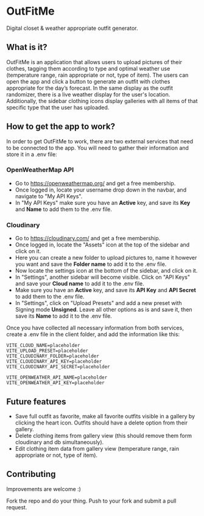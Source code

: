 # OutFitMe
Digital closet & weather appropriate outfit generator.

## What is it?

OutFitMe is an application that allows users to upload pictures of their clothes, tagging them according to type and optimal weather use (temperature range, rain appropriate or not, type of item).
The users can open the app and click a button to generate an outfit with clothes appropriate for the day’s forecast. In the same display as the outfit randomizer, there is a live weather display for the user's location. 
Additionally, the sidebar clothing icons display galleries with all items of that specific type that the user has uploaded.

## How to get the app to work?

In order to get OutFitMe to work, there are two external services that need to be connected to the app. You will need to gather their information and store it in a .env file:

### OpenWeatherMap API 
- Go to https://openweathermap.org/ and get a free membership.
- Once logged in, locate your username drop down in the navbar, and navigate to "My API Keys".
- In "My API Keys" make sure you have an **Active** key, and save its **Key** and **Name** to add them to the .env file.
  
### Cloudinary 
- Go to https://cloudinary.com/ and get a free membership.
- Once logged in, locate the "Assets" icon at the top of the sidebar and click on it.
- Here you can create a new folder to upload pictures to, name it however you want and save the **Folder name** to add it to the .env file.
- Now locate the settings icon at the bottom of the sidebar, and click on it.
- In "Settings", another sidebar will become visible. Click on "API Keys" and save your **Cloud name** to add it to the .env file.
- Make sure you have an **Active** key, and save its **API Key** and **API Secret** to add them to the .env file.
- In "Settings", click on "Upload Presets" and add a new preset with Signing mode **Unsigned**. Leave all other options as is and save it, then save its **Name** to add it to the .env file.
    
Once you have collected all necessary information from both services, create a .env file in the client folder, and add the information like this:
```
VITE_CLOUD_NAME=placeholder
VITE_UPLOAD_PRESET=placeholder
VITE_CLOUDINARY_FOLDER=placeholder
VITE_CLOUDINARY_API_KEY=placeholder
VITE_CLOUDINARY_API_SECRET=placeholder

VITE_OPENWEATHER_API_NAME=placeholder
VITE_OPENWEATHER_API_KEY=placeholder
```
## Future features
- Save full outfit as favorite, make all favorite outfits visible in a gallery by clicking the heart icon. Outfits should have a delete option from their gallery.
- Delete clothing items from gallery view (this should remove them form cloudinary and db simultaneously).
- Edit clothing item data from gallery view (temperature range, rain appropriate or not, type of item).


## Contributing

Improvements are welcome :)

Fork the repo and do your thing. Push to your fork and submit a pull request.
